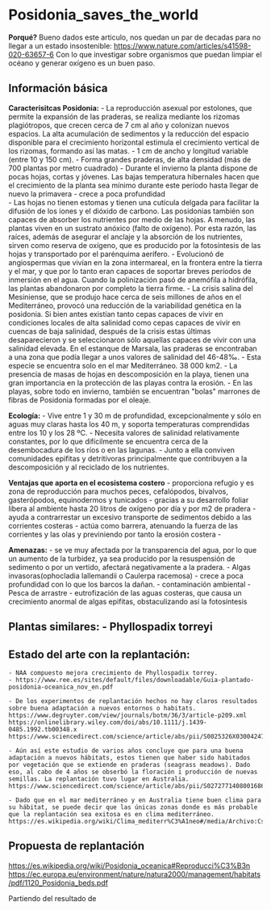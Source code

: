 
# Posidonia_saves_the_world

**Porqué?**
Bueno dados este articulo, nos quedan un par de decadas para no llegar a un estado insostenible:
https://www.nature.com/articles/s41598-020-63657-6
Con lo que investigar sobre organismos que puedan limpiar el océano y generar oxígeno es un buen paso.

## Información básica

**Caracterisitcas Posidonia:**
	- La reproducción asexual por estolones, que permite la expansión de las praderas, se realiza mediante los rizomas plagiótropos, que crecen cerca de 7 cm al año y colonizan nuevos espacios. La alta acumulación de sedimentos y la reducción del espacio disponible para el crecimiento horizontal estimula el crecimiento vertical de los rizomas, formando así las matas.
	- 1 cm de ancho y longitud variable (entre 10 y 150 cm).
	- Forma grandes praderas, de alta densidad (más de 700 plantas por metro cuadrado)
	- Durante el invierno la planta dispone de pocas hojas, cortas y jóvenes. Las bajas temperatura hibernales hacen que el crecimiento de la planta sea mínimo durante este período hasta llegar de nuevo la primavera
	- crece a poca profundidad	
	- Las hojas no tienen estomas y tienen una cutícula delgada para facilitar la difusión de los iones y el dióxido de carbono. Las posidonias también son capaces de absorber los nutrientes por medio de las hojas. A menudo, las plantas viven en un sustrato anóxico (falto de oxígeno). Por esta razón, las raíces, además de asegurar el anclaje y la absorción de los nutrientes, sirven como reserva de oxígeno, que es producido por la fotosíntesis de las hojas y transportado por el parénquima aerífero.
	- Evolucionó de angiospermas que vivían en la zona intermareal, en la frontera entre la tierra y el mar, y que por lo tanto eran capaces de soportar breves períodos de inmersión en el agua. Cuando la polinización pasó de anemófila a hidrófila, las plantas abandonaron por completo la tierra firme.
	- La crisis salina del Mesiniense, que se produjo hace cerca de seis millones de años en el Mediterráneo, provocó una reducción de la variabilidad genética en la posidonia. Si bien antes existían tanto cepas capaces de vivir en condiciones locales de alta salinidad como cepas capaces de vivir en cuencas de baja salinidad, después de la crisis estas últimas desaparecieron y se seleccionaron sólo aquellas capaces de vivir con una salinidad elevada. En el estanque de Marsala, las praderas se encontraban a una zona que podía llegar a unos valores de salinidad del 46-48‰.
	- Esta especie se encuentra solo en el mar Mediterráneo. 38 000 km2.
	- La presencia de masas de hojas en descomposición en la playa, tienen una gran importancia en la protección de las playas contra la erosión.
	- En las playas, sobre todo en invierno, también se encuentran "bolas" marrones de fibras de Posidonia formadas por el oleaje.

**Ecología:**
	- Vive entre 1 y 30 m de profundidad, excepcionalmente y sólo en aguas muy claras hasta los 40 m, y soporta temperaturas comprendidas entre los 10 y los 28 ºC.
	- Necesita valores de salinidad relativamente constantes, por lo que difícilmente se encuentra cerca de la desembocadura de los ríos o en las lagunas.
	- Junto a ella conviven comunidades epifitas y detritívoras principalmente que contribuyen a la descomposición y al reciclado de los nutrientes.


**Ventajas que aporta en el ecosistema costero**
	- proporciona refugio y es zona de reproducción para muchos peces, cefalópodos, bivalvos, gasterópodos, equinodermos y tunicados
	- gracias a su desarrollo foliar libera al ambiente hasta 20 litros de oxígeno por día y por m2 de pradera
	- ayuda a contrarrestar un excesivo transporte de sedimentos debido a las corrientes costeras
	- actúa como barrera, atenuando la fuerza de las corrientes y las olas y previniendo por tanto la erosión costera
	- 

**Amenazas:**
	- se ve muy afectada por la transparencia del agua, por lo que un aumento de la turbidez, ya sea producido por la resuspensión de sedimento o por un vertido, afectará negativamente a la pradera.
	- Algas invasoras(ophocladia lallemandii o Caulerpa racemosa)
	- crece a poca profundidad con lo que los barcos la dañan.
	- contaminación ambiental
	- Pesca de arrastre
	- eutrofización de las aguas costeras, que causa un crecimiento anormal de algas epifitas, obstaculizando así la fotosíntesis

**Plantas similares:**
	- Phyllospadix torreyi
----

## Estado del arte con la replantación:
	- NAA compuesto mejora crecimiento de Phyllospadix torrey.
	- https://www.ree.es/sites/default/files/downloadable/Guia-plantado-posidonia-oceanica_nov_en.pdf

	- De los experimentos de replantación hechos no hay claros resultados sobre buena adaptación a nuevos entornos o habitats.
	https://www.degruyter.com/view/journals/botm/36/3/article-p209.xml
	https://onlinelibrary.wiley.com/doi/abs/10.1111/j.1439-0485.1992.tb00348.x
	https://www.sciencedirect.com/science/article/abs/pii/S0025326X03004247
	
	- Aún así este estudio de varios años concluye que para una buena adaptación a nuevos hábitats, estos tienen que haber sido habitados por vegetación que se extiende en praderas (seagrass meadows). Dado eso, al cabo de 4 años se obserbó la floración i producción de nuevas semillas. La replantación tuvo lugar en Australia.
	https://www.sciencedirect.com/science/article/abs/pii/S0272771408001686

	- Dado que en el mar mediterráneo y en Australia tiene buen clima para su hábitat, se puede decir que las únicas zonas donde es más probable que la replantación sea exitosa es en clima mediterráneo.
	https://es.wikipedia.org/wiki/Clima_mediterr%C3%A1neo#/media/Archivo:Cs_climate.png


## Propuesta de replantación

https://es.wikipedia.org/wiki/Posidonia_oceanica#Reproducci%C3%B3n
https://ec.europa.eu/environment/nature/natura2000/management/habitats/pdf/1120_Posidonia_beds.pdf

Partiendo del resultado de 



